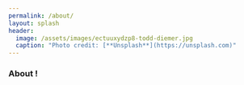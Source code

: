 ```yaml
---
permalink: /about/
layout: splash
header:
  image: /assets/images/ectuuxydzp8-todd-diemer.jpg
  caption: "Photo credit: [**Unsplash**](https://unsplash.com)"
---
```


### About !
